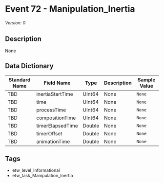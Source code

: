# Event 72 - Manipulation_Inertia
###### Version: 0

## Description
None

## Data Dictionary
|Standard Name|Field Name|Type|Description|Sample Value|
|---|---|---|---|---|
|TBD|inertiaStartTime|UInt64|None|`None`|
|TBD|time|UInt64|None|`None`|
|TBD|processTime|UInt64|None|`None`|
|TBD|compositionTime|UInt64|None|`None`|
|TBD|timerElapsedTime|Double|None|`None`|
|TBD|timerOffset|Double|None|`None`|
|TBD|animationTime|Double|None|`None`|

## Tags
* etw_level_Informational
* etw_task_Manipulation_Inertia